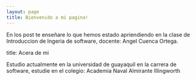 ```yaml
---
layout: page
title: Bienvenido a mi pagina!
---
```


<hp>En los post te enseñare lo que hemos estado apriendiendo en la clase de Introduccion de Ingeria de software, docente: Angel Cuenca Ortega.<hp>
                                                                                                                                                  
title: Acera de mi

  <hp>Estudio actualmente en la universidad de guayaquil en la carrera de software, estudie en el colegio: Academia Naval Almirante Illingworth<hp>

